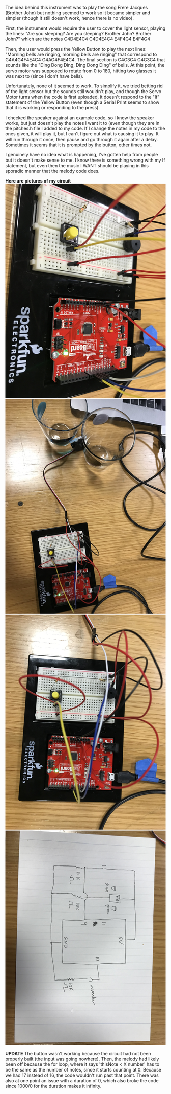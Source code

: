The idea behind this instrument was to play the song Frere Jacques (Brother John) but nothing seemed to work so it became simpler and simpler (though it still doesn't work, hence there is no video).

First, the instrument would require the user to cover the light sensor, playing the lines: "Are you sleeping? Are you sleeping? Brother John? Brother John?" which are the notes C4D4E4C4 C4D4E4C4 E4F4G4 E4F4G4

Then, the user would press the Yellow Button to play the next lines: "Morning bells are ringing, morning bells are ringing" that correspond to G4A4G4F4E4C4 G4AG4F4E4C4. The final section is C4G3C4 C4G3C4 that sounds like the "Ding Dong Ding, Ding Dong Ding" of bells. At this point, the servo motor was supposed to rotate from 0 to 180, hitting two glasses it was next to (since I don't have bells).

Unfortunately, none of it seemed to work. To simplify it, we tried betting rid of the light sensor but the sounds still wouldn't play, and though the Servo Motor turns when the code is first uploaded, it doesn't respond to the "If" statement of the Yellow Button (even though a Serial Print seems to show that it is working or responding to the press). 

I checked the speaker against an example code, so I know the speaker works, but just doesn't play the notes I want it to (even though they are in the pitches.h file I added to my code. If I change the notes in my code to the ones given, it will play it, but I can't figure out what is causing it to play. It will run through it once, then pause and go through it again after a delay. Sometimes it seems that it is prompted by the button, other times not.

I genuinely have no idea what is happening, I've gotten help from people but it doesn't make sense to me. I know there is something wrong with my If statement, but even then the music I WANT should be playing in this sporadic manner that the melody code does. 

**Here are pictures of my circuit**
![](instrument2.JPG)
![](instrument1.JPG)
![](instrument3.JPG)
![](schematicInstrument.JPG)



**UPDATE**
The button wasn't working because the circuit had not been properly built (the input was going nowhere). Then, the melody had likely been off because the for loop, where it says 'thisNote < X number' has to be the same as the number of notes, since it starts counting at 0. Because we had 17 instead of  16, the code wouldn't run past that point. There was also at one point an issue with a duration of 0, which also broke the code since 1000/0 for the duration makes it infinity.

